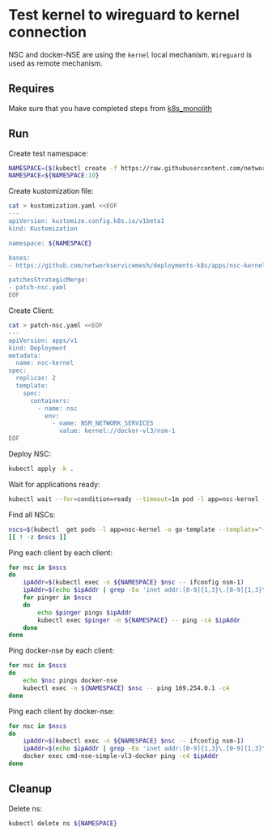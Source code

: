 # Test kernel to wireguard to kernel connection

NSC and docker-NSE are using the `kernel` local mechanism.
`Wireguard` is used as remote mechanism.

## Requires

Make sure that you have completed steps from [k8s_monolith](../../)

## Run

Create test namespace:
```bash
NAMESPACE=($(kubectl create -f https://raw.githubusercontent.com/networkservicemesh/deployments-k8s/9862318074e30f642a54d01718d41baa5c142094/examples/k8s_monolith/usecases/namespace.yaml)[0])
NAMESPACE=${NAMESPACE:10}
```

Create kustomization file:
```bash
cat > kustomization.yaml <<EOF
---
apiVersion: kustomize.config.k8s.io/v1beta1
kind: Kustomization

namespace: ${NAMESPACE}

bases:
- https://github.com/networkservicemesh/deployments-k8s/apps/nsc-kernel?ref=9862318074e30f642a54d01718d41baa5c142094

patchesStrategicMerge:
- patch-nsc.yaml
EOF
```

Create Client:
```bash
cat > patch-nsc.yaml <<EOF
---
apiVersion: apps/v1
kind: Deployment
metadata:
  name: nsc-kernel
spec:
  replicas: 2
  template:
    spec:
      containers:
        - name: nsc
          env:
            - name: NSM_NETWORK_SERVICES
              value: kernel://docker-vl3/nsm-1
EOF
```

Deploy NSC:
```bash
kubectl apply -k .
```

Wait for applications ready:
```bash
kubectl wait --for=condition=ready --timeout=1m pod -l app=nsc-kernel -n ${NAMESPACE}
```

Find all NSCs:
```bash
nscs=$(kubectl  get pods -l app=nsc-kernel -o go-template --template="{{range .items}}{{.metadata.name}} {{end}}" -n ${NAMESPACE})
[[ ! -z $nscs ]]
```

Ping each client by each client:
```bash
for nsc in $nscs
do
    ipAddr=$(kubectl exec -n ${NAMESPACE} $nsc -- ifconfig nsm-1)
    ipAddr=$(echo $ipAddr | grep -Eo 'inet addr:[0-9]{1,3}\.[0-9]{1,3}\.[0-9]{1,3}\.[0-9]{1,3}'| cut -c 11-)
    for pinger in $nscs
    do
        echo $pinger pings $ipAddr
        kubectl exec $pinger -n ${NAMESPACE} -- ping -c4 $ipAddr
    done
done
```

Ping docker-nse by each client:
```bash
for nsc in $nscs
do
    echo $nsc pings docker-nse
    kubectl exec -n ${NAMESPACE} $nsc -- ping 169.254.0.1 -c4
done
```

Ping each client by docker-nse:
```bash
for nsc in $nscs
do
    ipAddr=$(kubectl exec -n ${NAMESPACE} $nsc -- ifconfig nsm-1)
    ipAddr=$(echo $ipAddr | grep -Eo 'inet addr:[0-9]{1,3}\.[0-9]{1,3}\.[0-9]{1,3}\.[0-9]{1,3}'| cut -c 11-)
    docker exec cmd-nse-simple-vl3-docker ping -c4 $ipAddr
done
```

## Cleanup

Delete ns:

```bash
kubectl delete ns ${NAMESPACE}
```
